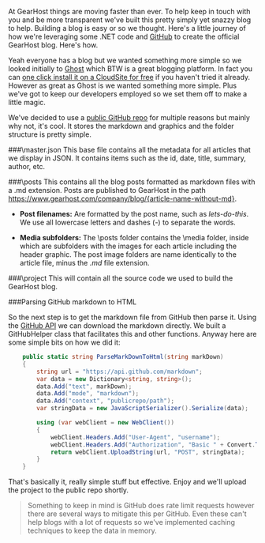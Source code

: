 At GearHost things are moving faster than ever. To help keep in touch with you and be more transparent we've built this pretty simply yet snazzy blog to help. Building a blog is easy or so we thought. Here's a little journey of how we're leveraging some .NET code and [GitHub](https://github.com/) to create the official GearHost blog. Here's how.

Yeah everyone has a blog but we wanted something more simple so we looked initially to [Ghost](https://ghost.org/) which BTW is a great blogging platform. In fact you can [one click install it on a CloudSite for free](https://my.gearhost.com/account/signup) if you haven't tried it already. However as great as Ghost is we wanted something more simple. Plus we've got to keep our developers employed so we set them off to make a little magic.

We've decided to use a [public GitHub repo](https://github.com/GearHost/blog) for multiple reasons but mainly why not, it's cool. It stores the markdown and graphics and the folder structure is pretty simple.

###\master.json
This base file contains all the metadata for all articles that we display in JSON. It contains items such as the id, date, title, summary, author, etc.

###\posts
This contains all the blog posts formatted as markdown files with a .md extension. Posts are published to GearHost in the path https://www.gearhost.com/company/blog/{article-name-without-md}.

* **Post filenames:** Are formatted by the post name, such as *lets-do-this*. We use all lowercase letters and dashes (-) to separate the words.

* **Media subfolders:** The \posts folder contains the \media folder, inside which are subfolders with the images for each article including the header graphic. The post image folders are name identically to the article file, minus the *.md* file extension.

###\project
This will contain all the source code we used to build the GearHost blog.

###Parsing GitHub markdown to HTML

So the next step is to get the markdown file from GitHub then parse it. Using the [GitHub API](https://developer.github.com/v3/) we can download the markdown directly. We built a GitHubHelper class that facilitates this and other functions. Anyway here are some simple bits on how we did it:

```C#
	public static string ParseMarkDownToHtml(string markDown)
	{
		string url = "https://api.github.com/markdown";
		var data = new Dictionary<string, string>();
		data.Add("text", markDown);
		data.Add("mode", "markdown");
		data.Add("context", "publicrepo/path");
		var stringData = new JavaScriptSerializer().Serialize(data);

		using (var webClient = new WebClient())
		{
			webClient.Headers.Add("User-Agent", "username");
			webClient.Headers.Add("Authorization", "Basic " + Convert.ToBase64String(new ASCIIEncoding().GetBytes("username:password")));
			return webClient.UploadString(url, "POST", stringData);
		}
	}
```

That's basically it, really simple stuff but effective. Enjoy and we'll upload the project to the public repo shortly.

> Something to keep in mind is GitHub does rate limit requests however there are several ways to mitigate this per GitHub. Even these can't help blogs with a lot of requests so we've implemented caching techniques to keep the data in memory.
